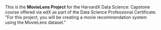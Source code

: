 This is the **MovieLens Project** for the HarvardX Data Science: Capstone course offered via edX as part of the Data Science Professional Certificate.
"For this project, you will be creating a movie recommendation system using the MovieLens dataset."
